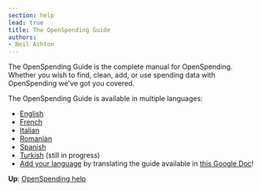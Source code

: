 ```yaml
---
section: help
lead: true
title: The OpenSpending Guide
authors:
- Neil Ashton
---
```

The OpenSpending Guide is the complete manual for OpenSpending. Whether you wish to find, clean, add, or use spending data with OpenSpending we've got you covered.

The OpenSpending Guide is available in multiple languages:

* [English](guide/en)
* [French](guide/fr)
* [Italian](guide/it)
* [Romanian](guide/rom)
* [Spanish](guide/esp)
* [Turkish](guide/tur) (still in progress)
* <a href="https://trello.com/c/abfAVgBC/14-permanent-openspending-guide-translation">Add your language</a> by translating the guide available in <a href="https://docs.google.com/a/okfn.org/document/d/1-RhyBc7rFgBW78160BA0mxD6cpVZ-PtfM8QL_WEoPqY/edit#heading=h.79vyyu8n203g">this Google Doc</a>!

**Up**: [OpenSpending help](../)
